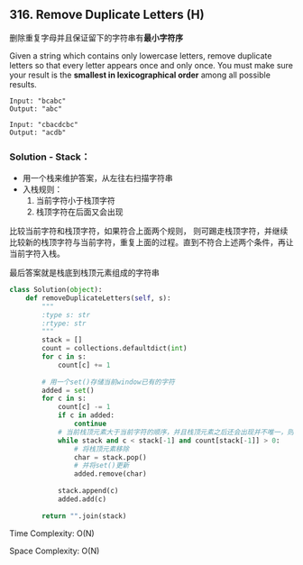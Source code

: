 ## 316. Remove Duplicate Letters (H)

删除重复字母并且保证留下的字符串有**最小字符序**

Given a string which contains only lowercase letters, remove duplicate letters so that every letter appears once and only once. You must make sure your result is the **smallest in lexicographical order** among all possible results. 

```
Input: "bcabc"
Output: "abc"

Input: "cbacdcbc"
Output: "acdb"
```

### Solution - Stack：

- 用一个栈来维护答案，从左往右扫描字符串
- 入栈规则：
  1. 当前字符小于栈顶字符
  2. 栈顶字符在后面又会出现

比较当前字符和栈顶字符，如果符合上面两个规则， 则可踢走栈顶字符，并继续比较新的栈顶字符与当前字符，重复上面的过程。直到不符合上述两个条件，再让当前字符入栈。

最后答案就是栈底到栈顶元素组成的字符串

```python
class Solution(object):
    def removeDuplicateLetters(self, s):
        """
        :type s: str
        :rtype: str
        """ 
        stack = []
        count = collections.defaultdict(int)
        for c in s:
            count[c] += 1
        
        # 用一个set()存储当前window已有的字符
        added = set()
        for c in s:
            count[c] -= 1
            if c in added:
                continue
            # 当前栈顶元素大于当前字符的顺序，并且栈顶元素之后还会出现并不唯一，则可以删除栈顶元素
            while stack and c < stack[-1] and count[stack[-1]] > 0:
                # 将栈顶元素移除
                char = stack.pop()
                # 并将set()更新
                added.remove(char)
            
            stack.append(c)
            added.add(c)
            
        return "".join(stack)
```

Time Complexity: O(N)

Space Complexity: O(N)